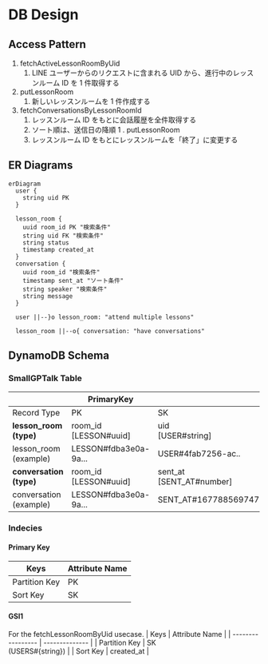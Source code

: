 # DB Design

## Access Pattern

1. fetchActiveLessonRoomByUid
   1. LINE ユーザーからのリクエストに含まれる UID から、進行中のレッスンルーム ID を 1 件取得する
1. putLessonRoom
   1. 新しいレッスンルームを 1 件作成する
1. fetchConversationsByLessonRoomId
   1. レッスンルーム ID をもとに会話履歴を全件取得する
   2. ソート順は、送信日の降順
      1 . putLessonRoom
   3. レッスンルーム ID をもとにレッスンルームを「終了」に変更する

## ER Diagrams

```mermaid
erDiagram
  user {
    string uid PK
  }

  lesson_room {
    uuid room_id PK "検索条件"
    string uid FK "検索条件"
    string status
    timestamp created_at
  }
  conversation {
    uuid room_id "検索条件"
    timestamp sent_at "ソート条件"
    string speaker "検索条件"
    string message
  }

  user ||--}o lesson_room: "attend multiple lessons"

  lesson_room ||--o{ conversation: "have conversations"
```

## DynamoDB Schema

### SmallGPTalk Table

|                            | PrimaryKey               |                                 | Attributes         |                        |
| -------------------------- | ------------------------ | ------------------------------- | ------------------ | ---------------------- |
| Record Type                | PK                       | SK                              |                    |                        |
| **lesson_room<br>(type)**  | room_id<br>[LESSON#uuid] | uid<br>[USER#string]            | status<br>[string] | created_at<br>[number] |
| lesson_room<br>(example)   | LESSON#fdba3e0a-9a...    | USER#4fab7256-ac..              | IN_PROGGRESS       | 1677885697470          |
| **conversation<br>(type)** | room_id<br>[LESSON#uuid] | sent_at<br>[SENT_AT#number]<br> | sender<br>[string] | message<br>[string]    |
| conversation<br>(example)  | LESSON#fdba3e0a-9a...    | SENT_AT#1677885697470<br>       | user               | Hello!!!               |

### Indecies

#### Primary Key

| Keys          | Attribute Name |
| ------------- | -------------- |
| Partition Key | PK             |
| Sort Key      | SK             |

#### GSI1

For the fetchLessonRoomByUid usecase.
| Keys | Attribute Name |
| ----------------- | -------------- |
| Partition Key | SK<br>(USERS#{string}) |
| Sort Key | created_at |
